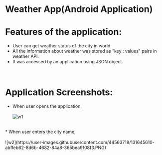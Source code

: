 # Weather App(Android Application)

# Features of the application:
* User can get weather status of the city in world.
* All the information about weather was stored as "key : values" pairs in weather API.
* It was accessed by an application using JSON object. <br/> <br/> <br/>


# Application Screenshots:
* When user opens the application, <br/><br/>
![w1](https://user-images.githubusercontent.com/44563718/131644835-638e456d-dbe8-47a2-992f-51b212216885.PNG) 


<br/>
* When user enters the city name, <br/> <br/>
![w2](https://user-images.githubusercontent.com/44563718/131645610-abffeb62-8d6b-4682-84a8-365bea9108f3.PNG)




